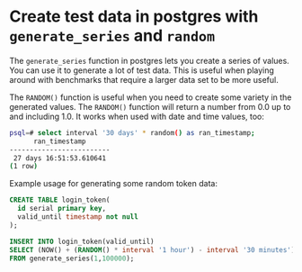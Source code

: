# Create test data in postgres with `generate_series` and `random`

The `generate_series` function in postgres lets you create a series of values.
You can use it to generate a lot of test data.
This is useful when playing around with benchmarks that require a larger data set to be more useful.

The `RANDOM()` function is useful when you need to create some variety in the generated values.
The `RANDOM()` function will return a number from 0.0 up to and including 1.0.
It works when used with date and time values, too:

```bash
psql=# select interval '30 days' * random() as ran_timestamp;
      ran_timestamp
-------------------------
 27 days 16:51:53.610641
(1 row)
```

Example usage for generating some random token data:

```sql
CREATE TABLE login_token(
  id serial primary key,
  valid_until timestamp not null
);

INSERT INTO login_token(valid_until)
SELECT (NOW() + (RANDOM() * interval '1 hour') - interval '30 minutes')
FROM generate_series(1,100000);
```
